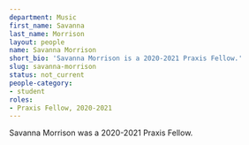 ```yaml
---
department: Music
first_name: Savanna
last_name: Morrison
layout: people
name: Savanna Morrison
short_bio: 'Savanna Morrison is a 2020-2021 Praxis Fellow.'
slug: savanna-morrison
status: not_current
people-category:
- student
roles:
- Praxis Fellow, 2020-2021
---
```

Savanna Morrison was a 2020-2021 Praxis Fellow.